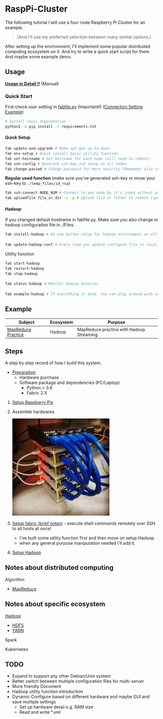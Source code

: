 # RaspPi-Cluster

The following tutorial I will use a four node Raspberry Pi Cluster for an example.

> (And I'll use my preferred selection between many similar options.)

After setting up the environment, I'll implement some popular distributed computing ecosystem on it.
And try to write a quick start script for them. And maybe some example demo.

## Usage

[**Usage in Detail !!**](Documentation/FabfileHelp.md) (Manual)

### Quick Start

First check user setting in [fabfile.py](fabfile.py) (Important!) ([Connection Setting Example](Documentation/ConnectionSetting.md))

```sh
# Install local dependencies
python3 -m pip install -r requirements.txt
```

#### Quick Setup

```sh
fab update-and-upgrade # Make apt-get up to date
fab env-setup # Quick install basic utility function
fab set-hostname # Set hostname for each node (will need to reboot)
fab ssh-config # Generate ssh-key and setup to all nodes
fab change-passwd # Change password for more security (Remember also change in fabfile.py later if you have changed pi's passowrd)
```

**Regular used function** (make sure you've generated ssh-key or move your ssh-key to `./temp_files/id_rsa`)

```sh
fab ssh-connect NODE_NUM # Connect to any node by it's index without password (use -h flag to be hadoop user)
fab uploadfile file_or_dir -s -p # Upload file or folder to remote (specific node use -n=NODE_NUM flag)
```

#### Hadoop

If you changed default hostname in fabfile.py. Make sure you also change in hadoop configuraiton file in ./Files.

```sh
fab install-hadoop # An one button setup for hadoop environment on all nodes!!!

fab update-hadoop-conf # Every time you update configure file in local you can update it to all nodes at once
```

Utility function

```sh
fab start-hadoop
fab restart-hadoop
fab stop-hadoop

fab status-hadoop # Monitor Hadoop behavior

fab example-hadoop # If everything is done. You can play around with some hadoop official example
```

## Example

Subject|Ecosystem|Purpose
-------|---------|-------
[MapReduce Practice](Example/MapReduce/)|Hadoop|MapReduce practice with Hadoop Streaming

## Steps

A step by step record of how I build this system.

* [Preparation](Tutorial/Preparation.md)
    * Hardware purchase
    * Software package and dependencies (PC/Laptop)
        * Python > 3.6
        * Fabric 2.X

1. [Setup Raspberry Pis](Tutorial/SetupRaspPi.md)
2. Assemble hardwares

    ![rpi-cluster](Picture/FourNodesRaspberryPiCluster.jpeg)

3. [Setup fabric (brief notes)](Tutorial/SetupFabric.md) - execute shell commands remotely over SSH to all hosts at once!
    * I've built some utility function first and then move on setup Hadoop
    * when any general purpose manipulation needed I'll add it.
4. [Setup Hadoop](Tutorial/SetupHadoop.md)

## Notes about distributed computing

Algorithm

* [MapReduce](Notes/Distributed_Computing/MapReduce.md)

## Notes about specific ecosystem

[Hadoop](Notes/Hadoop/Hadoop.md)

* [HDFS](Notes/Hadoop/HDFS.md)
* [YARN](Notes/Hadoop/YARN.md)

Spark

Kubernetes

## TODO

* Expand to support any other Debian/Unix system
* Better switch between multiple configuration files for multi-server
* More friendly Document
* Hadoop utility function introduction
* Dynamic Configure based on different hardware and maybe GUI and save multiple settings
    * Set up hardware detail e.g. RAM size
    * Read and write *.xml
